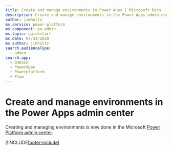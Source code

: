 ```yaml
---
title: Create and manage environments in Power Apps | Microsoft Docs
description: Create and manage environments in the Power Apps admin center
author: jimholtz
ms.service: power-platform
ms.component: pa-admin
ms.topic: quickstart
ms.date: 07/31/2020
ms.author: jimholtz
search.audienceType: 
  - admin
search.app:
  - D365CE
  - PowerApps
  - Powerplatform
  - Flow
---
```


# Create and manage environments in the Power Apps admin center

Creating and managing environments is now done in the Microsoft [Power Platform admin center](create-environment.md).



[!INCLUDE[footer-include](../includes/footer-banner.md)]